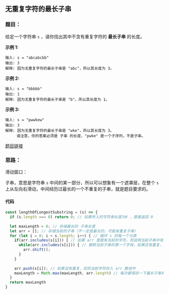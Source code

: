 ## 无重复字符的最长子串

### 题目：

给定一个字符串 `s` ，请你找出其中不含有重复字符的 **最长子串** 的长度。

**示例 1:**

```
输入: s = "abcabcbb"
输出: 3 
解释: 因为无重复字符的最长子串是 "abc"，所以其长度为 3。
```

**示例 2:**

```
输入: s = "bbbbb"
输出: 1
解释: 因为无重复字符的最长子串是 "b"，所以其长度为 1。
```

**示例 3:**

```
输入: s = "pwwkew"
输出: 3
解释: 因为无重复字符的最长子串是 "wke"，所以其长度为 3。
     请注意，你的答案必须是 子串 的长度，"pwke" 是一个子序列，不是子串。
```

[题目链接](https://leetcode.cn/problems/longest-substring-without-repeating-characters/description/)

### 思路：

滑动窗口：

子串，意思是字符串 `s` 中间的某一部分，所以可以想象有一个遮罩层，在整个 `s` 上从左向右滑动，中间经历过最长的一个不重复的子串，就是题目要求的。

#### 代码

```javascript
const lengthOfLongestSubstring = (s) => {
  if (s.length === 0) return 0; // 如果传入的字符串长度为0 ，直接返回 0 
  
  let maxLength = 0; // 存储最长的 子串长度
  let arr = []; // 存储当前的子串（不一定是最长的，可能有重复子串）
  for (let i = 0; i < s.length; i++) { // 循环 s 的每一个元素
   	if(arr.includes(s[i])) { // 如果 arr 里面有当前的字符，则说明当前子串中有重复字母（此时只可能是最后一个字母和前面的字母有重复）
      while(arr.includes(s[i])) { // 删除当前子串的第一个字母，如果还有重复，接着删除
        arr.shift();
      }
    }
    
    arr.push(s[i]); // 如果没有重复，则将当前字符存入 arr 数组中
    maxLength = Math.max(maxLength, arr.length) // 每次都保存一下最长子串的长度，供返回结果使用
  }
  return maxLength
}



```

